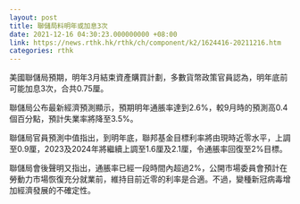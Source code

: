 ```yaml
---
layout: post
title: 聯儲局料明年或加息3次
date: 2021-12-16 04:30:23.000000000 +08:00
link: https://news.rthk.hk/rthk/ch/component/k2/1624416-20211216.htm
categories: rthk
---
```


美國聯儲局預期，明年3月結束資產購買計劃，多數貨幣政策官員認為，明年底前可能加息3次，合共0.75厘。

聯儲局公布最新經濟預測顯示，預期明年通脹率達到2.6%，較9月時的預測高0.4個百分點，預計失業率將降至3.5%。

聯儲局官員預測中值指出，到明年底，聯邦基金目標利率將由現時近零水平，上調至0.9厘，2023及2024年將繼續上調至1.6厘及2.1厘，令通脹率回復至2%目標。

聯儲局會後聲明又指出，通脹率已經一段時間內超過2%，公開市場委員會預計在勞動力市場恢復充分就業前，維持目前近零的利率是合適。不過，變種新冠病毒增加經濟發展的不確定性。

